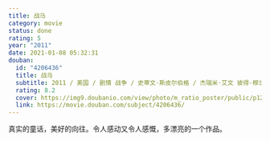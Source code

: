 ```yaml
---
title: 战马
category: movie
status: done
rating: 5
year: "2011"
date: 2021-01-08 05:32:31
douban:
  id: "4206436"
  title: 战马
  subtitle: 2011 / 美国 / 剧情 战争 / 史蒂文·斯皮尔伯格 / 杰瑞米·艾文 彼得·穆兰
  rating: 8.2
  cover: https://img9.doubanio.com/view/photo/m_ratio_poster/public/p1248524406.jpg
  link: https://movie.douban.com/subject/4206436/
---
```


真实的童话，美好的向往。令人感动又令人感慨，多漂亮的一个作品。
